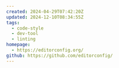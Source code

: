 ```yaml
---
created: 2024-04-29T07:42:20Z
updated: 2024-12-10T08:34:55Z
tags:
  - code-style
  - dev-tool
  - linting
homepage:
  - https://editorconfig.org/
github: https://github.com/editorconfig/
---
```

